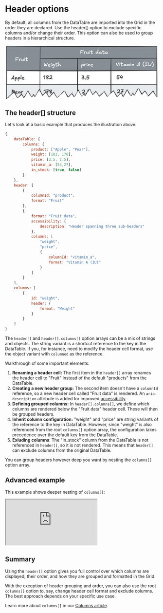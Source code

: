# Header options

By default, all columns from the DataTable are imported into the Grid in the order they are declared. Use the header[] option to exclude specific columns and/or change their order. This option can also be used to group headers in a hierarchical structure.

![An illustration showing a header group](ill_header.png)

## The header[] structure

Let's look at a basic example that produces the illustration above:

```js
{
    dataTable: {
        columns: {
            product: ["Apple", "Pear"],
            weight: [182, 178],
            price: [3.5, 2.5],
            vitamin_a: [54,27],
            in_stock: [true, false]
        }
    },
    header: [
        {
            columnId: "product",
            format: "Fruit"
        },
        {
            format: "Fruit data",
            accessibility: {
                description: "Header spanning three sub-headers"
            },
            columns: [
                "weight",
                "price",
                {
                    columnId: "vitamin_a",
                    format: "Vitamin A (IU)"
                }
            ]
        }
    ],
    columns: [
        {
            id: "weight",
            header: {
                format: "Weight"
            }
        }
    ]
}
```

The `header[]` and `header[].columns[]` option arrays can be a mix of strings and objects. The string variant is a shortcut reference to the key in the DataTable. If you, for instance, need to modify the header cell format, use the object variant with `columned` as the reference.

Walkthrough of some important elements:

1. **Renaming a header cell:** The first item in the `header[]` array renames the header cell to "Fruit" instead of the default "products" from the DataTable.
2. **Creating a new header group:** The second item doesn't have a `columnId` reference, so a new header cell called "Fruit data" is rendered. An `aria-description` attribute is added for improved [accessibility](https://www.highcharts.com/docs/grid/accessibility).
3. **Defining grouped columns:** In `header[].columns[]`, we define which columns are rendered below the "Fruit data" header cell. These will then be grouped headers.
4. **Inherit column configuration:** "weight" and "price" are string variants of the reference to the key in DataTable. However, since "weight" is also referenced from the root `columns[]` option array, the configuration takes precedence over the default key from the DataTable.
5. **Exluding columns**: The "in_stock" column from the DataTable is not referenced in `header[]`, so it is not rendered. This means that `header[]` can exclude columns from the original DataTable.

You can group headers however deep you want by nesting the `columns[]` option array.

## Advanced example

This example shows deeper nesting of `columns[]`:

<iframe src="https://www.highcharts.com/samples/embed/grid-lite/basic/grouped-headers" allow="fullscreen"></iframe>

## Summary

Using the `header[]` option gives you full control over which columns are displayed, their order, and how they are grouped and formatted in the Grid.

With the exception of header grouping and order, you can also use the root `columns[]` option to, say, change header cell format and exclude columns. The best approach depends on your specific use case.

Learn more about `columns[]` in our [Columns article](https://www.highcharts.com/docs/grid/columns).
